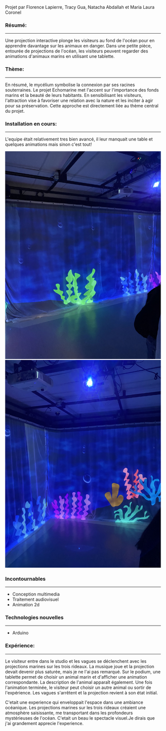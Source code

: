 Projet par Florence Lapierre, Tracy Gua, Natacha Abdallah et Maria Laura Coronel

### Résumé: ###
_________________________________________________________________________________________________________________________________________________
Une projection interactive plonge les visiteurs au fond de l'océan pour en apprendre davantage sur les animaux en danger. Dans une petite pièce, 
entourée de projections de l'océan, les visiteurs peuvent regarder des animations d'animaux marins en utilisant une tablette.

### Thème: ###
_________________________________________________________________________________________________________________________________________________
En résumé, le mycélium symbolise la connexion par ses racines souterraines. Le projet Echomarine met l'accent sur l'importance des fonds marins et la beauté de leurs habitants. 
En sensibilisant les visiteurs, l'attraction vise à favoriser une relation avec la nature et les inciter à agir pour sa préservation. Cette approche est directement liée au thème central du projet.

### Installation en cours: ###
_________________________________________________________________________________________________________________________________________________
L'equipe était relativement tres bien avancé, il leur manquait une table et quelques animations mais sinon c'est tout!

![echo1](medias/echo1.jpg)
![echo2](medias/echo2.jpg)


### Incontournables ###
_________________________________________________________________________________________________________________________________________________

- Conception multimedia 
- Traitement audiovisuel 
- Animation 2d

### Technologies nouvelles
_________________________________________________________________________________________________________________________________________________
- Arduino


### Expérience: ###
_________________________________________________________________________________________________________________________________________________
Le visiteur entre dans le studio et les vagues se déclenchent avec les projections marines sur les trois rideaux. 
La musique joue et la projection devait devenir plus saturée, mais je ne l'ai pas remarqué.
Sur le podium, une tablette permet de choisir un animal marin et d'afficher une animation correspondante.
La description de l'animal apparaît également. Une fois l'animation terminée, le visiteur peut choisir un autre animal ou sortir de l'expérience. 
Les vagues s'arrêtent et la projection revient à son état initial.


C'etait une experience qui enveloppait l'espace dans une ambiance océanique. Les projections marines sur les trois rideaux créaient une atmosphère saisissante, me transportant dans les profondeurs mystérieuses de l'océan. C'etait un beau le spectacle visuel.Je dirais que j'ai grandement apprecie l'experience. 

